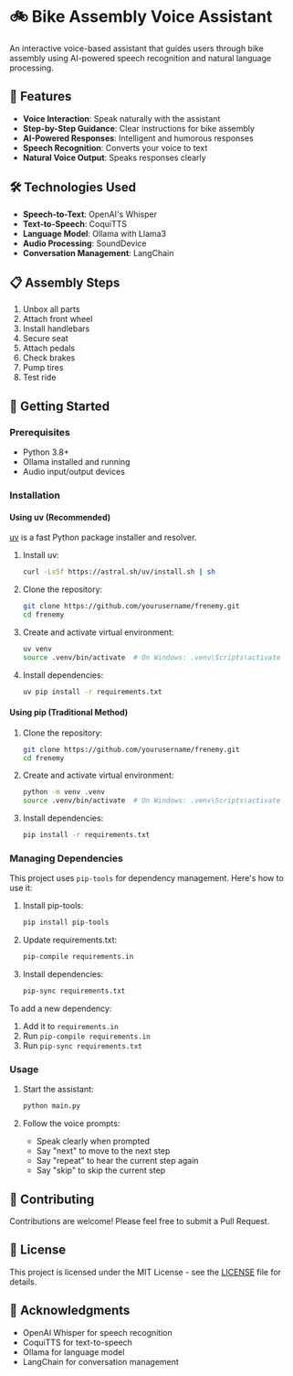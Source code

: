 # 🚲 Bike Assembly Voice Assistant

An interactive voice-based assistant that guides users through bike assembly using AI-powered speech recognition and natural language processing.

## 🌟 Features

- **Voice Interaction**: Speak naturally with the assistant
- **Step-by-Step Guidance**: Clear instructions for bike assembly
- **AI-Powered Responses**: Intelligent and humorous responses
- **Speech Recognition**: Converts your voice to text
- **Natural Voice Output**: Speaks responses clearly

## 🛠️ Technologies Used

- **Speech-to-Text**: OpenAI's Whisper
- **Text-to-Speech**: CoquiTTS
- **Language Model**: Ollama with Llama3
- **Audio Processing**: SoundDevice
- **Conversation Management**: LangChain

## 📋 Assembly Steps

1. Unbox all parts
2. Attach front wheel
3. Install handlebars
4. Secure seat
5. Attach pedals
6. Check brakes
7. Pump tires
8. Test ride

## 🚀 Getting Started

### Prerequisites

- Python 3.8+
- Ollama installed and running
- Audio input/output devices

### Installation

#### Using uv (Recommended)

[uv][uv-link] is a fast Python package installer and resolver.

1. Install uv:
   ```bash
   curl -LsSf https://astral.sh/uv/install.sh | sh
   ```

2. Clone the repository:
   ```bash
   git clone https://github.com/yourusername/frenemy.git
   cd frenemy
   ```

3. Create and activate virtual environment:
   ```bash
   uv venv
   source .venv/bin/activate  # On Windows: .venv\Scripts\activate
   ```

4. Install dependencies:
   ```bash
   uv pip install -r requirements.txt
   ```

#### Using pip (Traditional Method)

1. Clone the repository:
   ```bash
   git clone https://github.com/yourusername/frenemy.git
   cd frenemy
   ```

2. Create and activate virtual environment:
   ```bash
   python -m venv .venv
   source .venv/bin/activate  # On Windows: .venv\Scripts\activate
   ```

3. Install dependencies:
   ```bash
   pip install -r requirements.txt
   ```

### Managing Dependencies

This project uses `pip-tools` for dependency management. Here's how to use it:

1. Install pip-tools:
   ```bash
   pip install pip-tools
   ```

2. Update requirements.txt:
   ```bash
   pip-compile requirements.in
   ```

3. Install dependencies:
   ```bash
   pip-sync requirements.txt
   ```

To add a new dependency:

1. Add it to `requirements.in`
2. Run `pip-compile requirements.in`
3. Run `pip-sync requirements.txt`

### Usage

1. Start the assistant:
   ```bash
   python main.py
   ```

2. Follow the voice prompts:
   - Speak clearly when prompted
   - Say "next" to move to the next step
   - Say "repeat" to hear the current step again
   - Say "skip" to skip the current step

## 🤝 Contributing

Contributions are welcome! Please feel free to submit a Pull Request.

## 📝 License

This project is licensed under the MIT License - see the [LICENSE][license-link] file for details.

## 🙏 Acknowledgments

- OpenAI Whisper for speech recognition
- CoquiTTS for text-to-speech
- Ollama for language model
- LangChain for conversation management

[uv-link]: https://github.com/astral-sh/uv
[license-link]: LICENSE